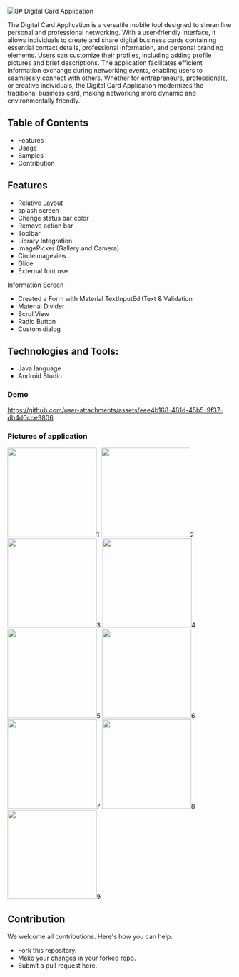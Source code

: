 ![8](https://github.com/user-attachments/assets/3cd6f220-3f11-4779-81b3-6602a9a0533b)# Digital Card Application

The Digital Card Application is a versatile mobile tool designed to streamline personal and professional networking. 
With a user-friendly interface, it allows individuals to create and share digital business cards containing essential contact details, 
professional information, and personal branding elements. Users can customize their profiles, including adding profile pictures and brief descriptions. 
The application facilitates efficient information exchange during networking events, enabling users to seamlessly connect with others. 
Whether for entrepreneurs, professionals, or creative individuals,
the Digital Card Application modernizes the traditional business card, making networking more dynamic and environmentally friendly.

## Table of Contents
- Features
- Usage
- Samples
- Contribution

## Features
- Relative Layout
- splash screen
- Change status bar color
- Remove action bar
- Toolbar
- Library Integration                           
- ImagePicker (Gallery and Camera)
- Circleimageview
- Glide
- External font use

Information Screen 
- Created a Form with Material TextInputEditText & Validation
- Material Divider
- ScrollView
- Radio Button
- Custom dialog

## Technologies and Tools:
- Java language
- Android Studio


### Demo


https://github.com/user-attachments/assets/eee4b168-481d-45b5-9f37-db4d0cce3806


### Pictures of application 

<img src="https://github.com/user-attachments/assets/84b8f4e6-ce01-4935-a2fd-4219dfa56ffa" width="200"/>1
<img src="https://github.com/user-attachments/assets/40429e4a-14cd-4df7-aaee-aae357991a1e" width="200"/>2
<img src="https://github.com/user-attachments/assets/dbfa7d80-32ba-4d48-9135-3046192ababe" width="200"/>3
<img src="https://github.com/user-attachments/assets/2aed5cd6-d41d-4f85-acc1-033027c7d9f9" width="200"/>4
<img src="https://github.com/user-attachments/assets/47d6c8fe-fcbc-4256-a2e1-d519773c6f79" width="200"/>5
<img src="https://github.com/user-attachments/assets/c6a4f005-3c8f-470f-84da-cffd585f181a" width="200"/>6
<img src="https://github.com/user-attachments/assets/55536f7e-085a-4ade-b9bd-7b424ae56f27" width="200"/>7
<img src="https://github.com/user-attachments/assets/dd3ca577-340f-4648-94f1-d8f9d210a545" width="200"/>8
<img src="https://github.com/user-attachments/assets/ee0e48b0-3568-4699-9253-23e39639fc4c" width="200"/>9

## Contribution
We welcome all contributions. Here's how you can help:

- Fork this repository.
- Make your changes in your forked repo.
- Submit a pull request here.
